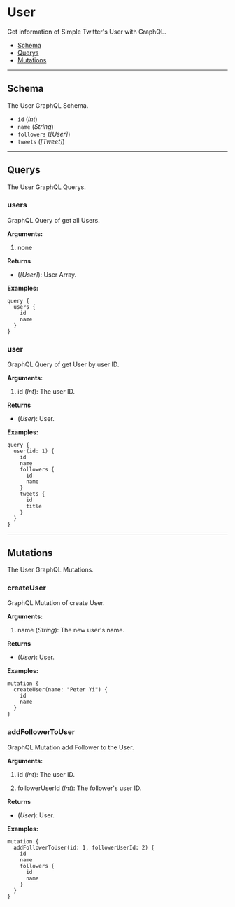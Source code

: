 # User

Get information of Simple Twitter's User with GraphQL.

- [Schema](#schema)
- [Querys](#querys)
- [Mutations](#mutations)

---

## Schema

The User GraphQL Schema.

- `id` (_Int_)
- `name` (_String_)
- `followers` (_[User]_)
- `tweets` (_[Tweet]_)

---

## Querys

The User GraphQL Querys.

### users

GraphQL Query of get all Users.

**Arguments:**

1. none

**Returns**

- (_[User]_): User Array.

**Examples:**

```
query {
  users {
    id
  	name
  }
}
```

### user

GraphQL Query of get User by user ID.

**Arguments:**

1. id (_Int_): The user ID.

**Returns**

- (_User_): User.

**Examples:**

```
query {
  user(id: 1) {
    id
  	name
    followers {
      id
      name
    }
    tweets {
      id
      title
    }
  }
}
```

---

## Mutations

The User GraphQL Mutations.

### createUser

GraphQL Mutation of create User.

**Arguments:**

1. name (_String_): The new user's name.

**Returns**

- (_User_): User.

**Examples:**

```
mutation {
  createUser(name: "Peter Yi") {
    id
    name
  }
}
```

### addFollowerToUser

GraphQL Mutation add Follower to the User.

**Arguments:**

1. id (_Int_): The user ID.

2. followerUserId (_Int_): The follower's user ID.

**Returns**

- (_User_): User.

**Examples:**

```
mutation {
  addFollowerToUser(id: 1, followerUserId: 2) {
    id
    name
    followers {
      id
      name
    }
  }
}
```
